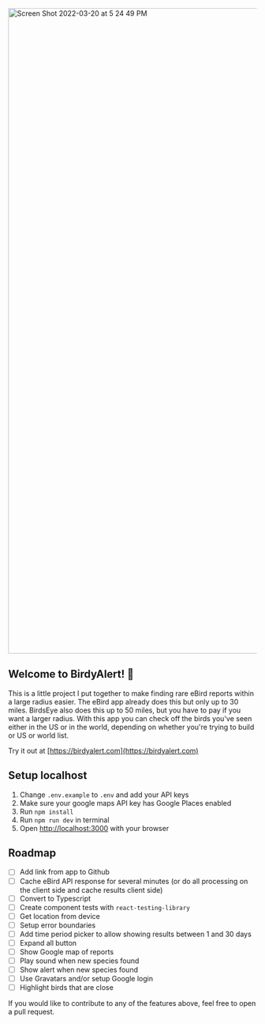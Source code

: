 <img width="1306" alt="Screen Shot 2022-03-20 at 5 24 49 PM" src="https://user-images.githubusercontent.com/740090/159186629-fe733c42-677f-4878-a5c6-99fb94cd2220.png">


## Welcome to BirdyAlert! 🦆

This is a little project I put together to make finding rare eBird reports within a large radius easier. The eBird app already does this but only up to 30 miles. BirdsEye also does this up to 50 miles, but you have to pay if you want a larger radius. With this app you can check off the birds you've seen either in the US or in the world, depending on whether you're trying to build or US or world list.

Try it out at [https://birdyalert.com](https://birdyalert.com)

## Setup localhost

1. Change `.env.example` to `.env` and add your API keys 
2. Make sure your google maps API key has Google Places enabled
3. Run `npm install`
4. Run `npm run dev` in terminal
5. Open [http://localhost:3000](http://localhost:3000) with your browser

## Roadmap

- [ ] Add link from app to Github
- [ ] Cache eBird API response for several minutes (or do all processing on the client side and cache results client side)
- [ ] Convert to Typescript
- [ ] Create component tests with `react-testing-library`
- [ ] Get location from device
- [ ] Setup error boundaries
- [ ] Add time period picker to allow showing results between 1 and 30 days
- [ ] Expand all button
- [ ] Show Google map of reports
- [ ] Play sound when new species found
- [ ] Show alert when new species found
- [ ] Use Gravatars and/or setup Google login
- [ ] Highlight birds that are close

If you would like to contribute to any of the features above, feel free to open a pull request.
